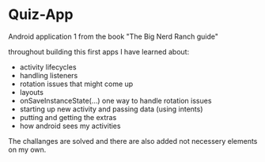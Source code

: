 # Quiz-App
Android application 1 from the book "The Big Nerd Ranch guide"

throughout building this first apps I have learned about:

- activity lifecycles
- handling listeners
- rotation issues that might come up
- layouts
- onSaveInstanceState(…) one way to handle rotation issues
- starting up new activity and passing data (using  intents)
- putting and getting the extras
- how android sees my activities

The challanges are solved and there are also added not  necessery elements on my own.
 
